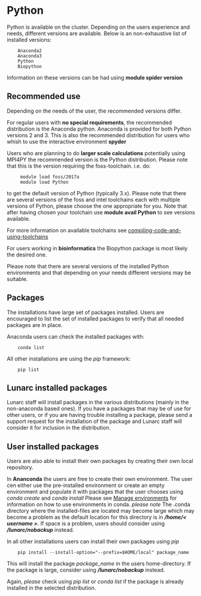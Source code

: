 # Python

Python is available on the cluster. Depending on the users experience and needs, different versions are available. Below is an non-exhaustive list of installed versions:

        Anaconda2 
        Anaconda3
        Python
        Biopython
        
Information on these versions can be had using **module spider version**



## Recommended use

Depending on the needs of the user, the recommended versions differ.

For regular users with **no special requirements**, the recommended distribution is the Anaconda python. Anaconda is provided for both Python versions 2 and 3. This is also the recommended distribution for users who whish to use the interactive environment **spyder** 

Users who are planning to do **larger scale calculations** potentially using MPI4PY the recommended version is the Python distribution. Please note that this is the version requiring the foss-toolchain. i.e. do:
        
         module load foss/2017a
         module load Python

to get the default version of Python (typically 3.x). 
Please note that there are several versions of the foss and intel toolchains each with multiple versions of Python, please choose the one appropriate for you. Note that after having chosen your toolchain use **module avail Python** to see versions available.

For more information on available toolchains see [compiling-code-and-using-toolchains](http://lunarc-documentation.readthedocs.io/en/latest/aurora_modules/#compiling-code-and-using-toolchains)

For users working in **bioinformatics** the Biopython package is most likely the desired one.

Please note that there are several versions of the installed Python environments and that depending on your needs different versions may be suitable. 

## Packages

The installations have large set of packages installed. Users are encouraged to list the set of installed packages to verify that all needed packages are in place.

Anaconda users can check the installed packages with:

        conda list

All other installations are using the *pip* framework:

        pip list

## Lunarc installed packages

Lunarc staff will install packages in the various distributions (mainly in the non-anaconda based ones). If you have a packages that may be of use for other users, or if you are having trouble installing a package, please send a support request for the installation of the package and Lunarc staff will consider it for inclusion in the distribution. 

 ## User installed packages

Users are also able to install their own packages by creating their own local repository.

In **Ananconda** the users are free to create their own environment. The user cen either use the pre-installed environment or create an empty environment and populate it with packages that the user chooses using *conda create* and *conda install* Please see [Manage environments](https://conda.io/docs/user-guide/tasks/manage-environments.html) for information on how to use environments in conda. *please note* The .conda directory where the installed-files are located may become large which may become a problem as the default location for this directory is in ***/home/< username >***. If space is a problem, users should consider using ***/lunarc/nobackup*** instead.

In all other installations users can install their own packages using *pip*

        pip install --install-option="--prefix=$HOME/local" package_name

This will install the package *package_name* in the users home-directory. If the package is large, consider using ***/lunarc/nobackup*** instead.

Again, *please* check using *pip list* or *conda list* if the package is already installed in the selected distribution. 

